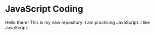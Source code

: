 # JavaScript Coding
Hello there! This is my new repository! I am practicing JavaScript. I like JavaScript.